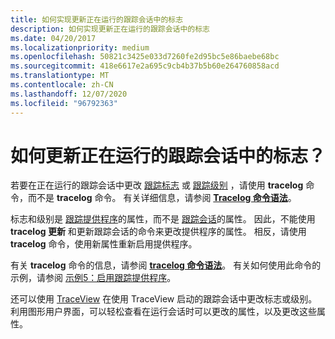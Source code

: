 ```yaml
---
title: 如何实现更新正在运行的跟踪会话中的标志
description: 如何实现更新正在运行的跟踪会话中的标志
ms.date: 04/20/2017
ms.localizationpriority: medium
ms.openlocfilehash: 50821c3425e033d7260fe2d95bc5e86baebe68bc
ms.sourcegitcommit: 418e6617e2a695c9cb4b37b5b60e264760858acd
ms.translationtype: MT
ms.contentlocale: zh-CN
ms.lasthandoff: 12/07/2020
ms.locfileid: "96792363"
---
```

# <a name="how-do-i-update-the-flags-in-a-running-trace-session"></a>如何更新正在运行的跟踪会话中的标志？


若要在正在运行的跟踪会话中更改 [跟踪标志](trace-flags.md) 或 [跟踪级别](trace-level.md) ，请使用 **tracelog** 命令，而不是 **tracelog** 命令。 有关详细信息，请参阅 [**Tracelog 命令语法**](tracelog-command-syntax.md)。

标志和级别是 [跟踪提供程序](trace-provider.md)的属性，而不是 [跟踪会话](trace-session.md)的属性。 因此，不能使用 **tracelog 更新** 和更新跟踪会话的命令来更改提供程序的属性。 相反，请使用 **tracelog** 命令，使用新属性重新启用提供程序。

有关 **tracelog** 命令的信息，请参阅 [**tracelog 命令语法**](tracelog-command-syntax.md)。 有关如何使用此命令的示例，请参阅 [示例5：启用跟踪提供程序](example-5--enabling-trace-providers.md)。

还可以使用 [TraceView](traceview.md) 在使用 TraceView 启动的跟踪会话中更改标志或级别。 利用图形用户界面，可以轻松查看在运行会话时可以更改的属性，以及更改这些属性。

 

 





